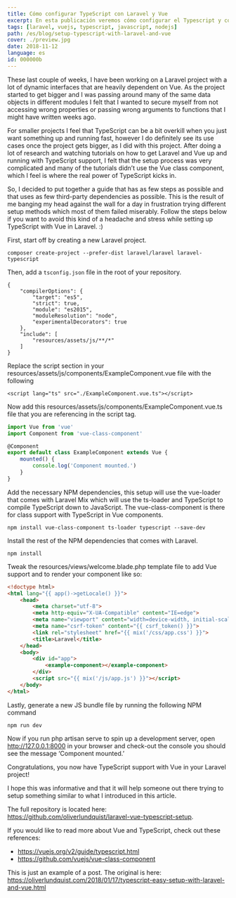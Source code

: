 ```yaml
---
title: Cómo configurar TypeScript con Laravel y Vue
excerpt: En esta publicación veremos cómo configurar el Typescript y cómo usarlo en un proyecto construido con Laravel y Vue.
tags: [laravel, vuejs, typescript, javascript, nodejs]
path: /es/blog/setup-typescript-with-laravel-and-vue
cover: ./preview.jpg
date: 2018-11-12
language: es
id: 000000b
---
```


These last couple of weeks, I have been working on a Laravel project with a lot of dynamic interfaces that are heavily dependent on Vue. As the project started to get bigger and I was passing around many of the same data objects in different modules I felt that I wanted to secure myself from not accessing wrong properties or passing wrong arguments to functions that I might have written weeks ago.

For smaller projects I feel that TypeScript can be a bit overkill when you just want something up and running fast, however I do definitely see its use cases once the project gets bigger, as I did with this project. After doing a lot of research and watching tutorials on how to get Laravel and Vue up and running with TypeScript support, I felt that the setup process was very complicated and many of the tutorials didn’t use the Vue class component, which I feel is where the real power of TypeScript kicks in.

So, I decided to put together a guide that has as few steps as possible and that uses as few third-party dependencies as possible. This is the result of me banging my head against the wall for a day in frustration trying different setup methods which most of them failed miserably. Follow the steps below if you want to avoid this kind of a headache and stress while setting up TypeScript with Vue in Laravel. :)

First, start off by creating a new Laravel project.

```
composer create-project --prefer-dist laravel/laravel laravel-typescript
```

Then, add a `tsconfig.json` file in the root of your repository.

```
{
    "compilerOptions": {
        "target": "es5",
        "strict": true,
        "module": "es2015",
        "moduleResolution": "node",
        "experimentalDecorators": true
    },
    "include": [
        "resources/assets/js/**/*"
    ]
}
```
Replace the script section in your resources/assets/js/components/ExampleComponent.vue file with the following
```
<script lang="ts" src="./ExampleComponent.vue.ts"></script>
```
Now add this resources/assets/js/components/ExampleComponent.vue.ts file that you are referencing in the script tag.
```typescript
import Vue from 'vue'
import Component from 'vue-class-component'

@Component
export default class ExampleComponent extends Vue {
    mounted() {
        console.log('Component mounted.')
    }
}
```
Add the necessary NPM dependencies, this setup will use the vue-loader that comes with Laravel Mix which will use the ts-loader and TypeScript to compile TypeScript down to JavaScript. The vue-class-component is there for class support with TypeScript in Vue components.

```
npm install vue-class-component ts-loader typescript --save-dev
```
Install the rest of the NPM dependencies that comes with Laravel.

```
npm install
```

Tweak the resources/views/welcome.blade.php template file to add Vue support and to render your component like so:

```html
<!doctype html>
<html lang="{{ app()->getLocale() }}">
    <head>
        <meta charset="utf-8">
        <meta http-equiv="X-UA-Compatible" content="IE=edge">
        <meta name="viewport" content="width=device-width, initial-scale=1">
        <meta name="csrf-token" content="{{ csrf_token() }}">
        <link rel="stylesheet" href="{{ mix('/css/app.css') }}">
        <title>Laravel</title>
    </head>
    <body>
        <div id="app">
            <example-component></example-component>
        </div>
        <script src="{{ mix('/js/app.js') }}"></script>
    </body>
</html>
```

Lastly, generate a new JS bundle file by running the following NPM command
```
npm run dev
```
Now if you run php artisan serve to spin up a development server, open http://127.0.0.1:8000 in your browser and check-out the console you should see the message ‘Component mounted.’

Congratulations, you now have TypeScript support with Vue in your Laravel project!

I hope this was informative and that it will help someone out there trying to setup something similar to what I introduced in this article.

The full repository is located here:
https://github.com/oliverlundquist/laravel-vue-typescript-setup.

If you would like to read more about Vue and TypeScript, check out these references:
*   https://vuejs.org/v2/guide/typescript.html
*   https://github.com/vuejs/vue-class-component

This is just an example of a post. The original is here:
https://oliverlundquist.com/2018/01/17/typescript-easy-setup-with-laravel-and-vue.html